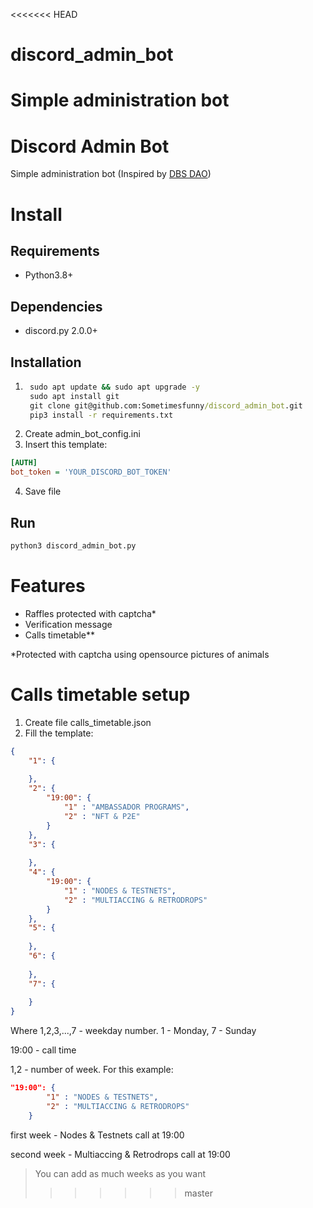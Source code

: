 <<<<<<< HEAD
# discord_admin_bot
Simple administration bot
=======
# Discord Admin Bot
Simple administration bot (Inspired by [DBS DAO](https://t.me/bomzhuem))

# Install
## Requirements
- Python3.8+
## Dependencies
- discord.py 2.0.0+
## Installation
1. ```cmd
    sudo apt update && sudo apt upgrade -y
    sudo apt install git
    git clone git@github.com:Sometimesfunny/discord_admin_bot.git
    pip3 install -r requirements.txt
    ```
2. Create admin_bot_config.ini
3. Insert this template:
```ini
[AUTH]
bot_token = 'YOUR_DISCORD_BOT_TOKEN'
```
4. Save file
## Run
```python
python3 discord_admin_bot.py
```
# Features
- Raffles protected with captcha*
- Verification message
- Calls timetable**

*Protected with captcha using opensource pictures of animals

# Calls timetable setup
1. Create file calls_timetable.json
2. Fill the template:
```json
{
    "1": {
    
    },
    "2": {
        "19:00": {
            "1" : "AMBASSADOR PROGRAMS",
            "2" : "NFT & P2E"
        }
    },
    "3": {
    
    },
    "4": {
        "19:00": {
            "1" : "NODES & TESTNETS",
            "2" : "MULTIACCING & RETRODROPS"
        }
    },
    "5": {
    
    },
    "6": {
    
    },
    "7": {
    
    }
}
```
Where 1,2,3,...,7 - weekday number. 1 - Monday, 7 - Sunday

19:00 - call time

1,2 - number of week. For this example:
```json
"19:00": {
        "1" : "NODES & TESTNETS",
        "2" : "MULTIACCING & RETRODROPS"
    }
```
first week - Nodes & Testnets call at 19:00

second week - Multiaccing & Retrodrops call at 19:00

>You can add as much weeks as you want
>>>>>>> master
